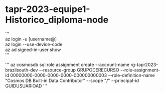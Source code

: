 # tapr-2023-equipe1-Historico_diploma-node



'''
<br>az login -u [username@]
<br>az login --use-device-code
<br>az ad signed-in-user show
<br>'''

'''
az cosmosdb sql role assignment create --account-name rg-tapr2023-brazilsouth-dev --resource-group GRUPODERECURSO --role-assignment-id 00000000-0000-0000-0000-000000000003 --role-definition-name "Cosmos DB Built-in Data Contributor" --scope "/" --principal-id GUIDUSUARIOAD
'''
